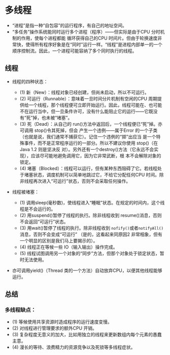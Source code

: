 # 多线程

* “进程”是指一种“自包容”的运行程序，有自己的地址空间。
* “多任务”操作系统能同时运行多个进程（程序）——但实际是由于CPU 分时机制的作用，使每个进程都能
  循环获得自己的CPU 时间片。但由于轮换速度非常快，使得所有程序好象是在“同时”运行一样。“线程”是进程内部单一的一个顺序控制流。因此，一个进程可能容纳了多个同时执行的线程。

## 线程

* 线程的四种状态：
  * (1) 新（New）：线程对象已经创建，但尚未启动，所以不可运行。
  * (2) 可运行（Runnable）：意味着一旦时间分片机制有空闲的CPU 周期提供给一个线程，那个线程便可立即开始运行。因此，线程可能在、也可能不在运行当中，但一旦条件许可，没有什么能阻止它的运行——它既没有“死”掉，也未被“堵塞”。
  * (3) 死（Dead）：从自己的 run()方法中返回后，一个线程便已“死”掉。亦可调用 stop()令其死掉，但会
    产生一个违例——属于Error 的一个子类（也就是说，我们通常不捕获它）。记住一个违例的“掷”出应当
    是一个特殊事件，而不是正常程序运行的一部分。所以不建议你使用 stop()（在Java 1.2 则是坚决反
    对）。另外还有一个destroy()方法（它永远不会实现），应该尽可能地避免调用它，因为它非常武断，根
    本不会解除对象的锁定。
  * (4) 堵塞（Blocked）：线程可以运行，但有某种东西阻碍了它。若线程处于堵塞状态，调度机制可以简单地跳过它，不给它分配任何CPU 时间。除非线程再次进入“可运行”状态，否则不会采取任何操作。

* 线程被堵塞：
  * (1) 调用sleep(毫秒数)，使线程进入“睡眠”状态。在规定的时间内，这个线程是不会运行的。
  * (2) 用suspend()暂停了线程的执行。除非线程收到 resume()消息，否则不会返回“可运行”状态。
  * (3) 用wait()暂停了线程的执行。除非线程收到 `nofify()`或者`notifyAll()`消息，否则不会变成“可运行”
    （是的，这看起来同原因2 非常相象，但有一个明显的区别是我们马上要揭示的）。
  * (4) 线程正在等候一些 IO（输入输出）操作完成。
  * (5) 线程试图调用另一个对象的“同步”方法，但那个对象处于锁定状态，暂时无法使用。

* 亦可调用yield()（Thread 类的一个方法）自动放弃CPU，以便其他线程能够运行。

## 总结

###  多线程缺点：

* (1) 等候使用共享资源时造成程序的运行速度变慢。
* (2) 对线程进行管理要求的额外CPU 开销。
* (3) 复杂程度无意义的加大，比如用独立的线程来更新数组内每个元素的愚蠢主意。
* (4) 漫长的等待、浪费精力的资源竞争以及死锁等多线程症状。





